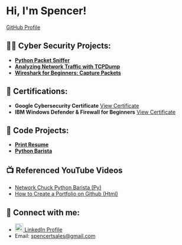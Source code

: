 <!DOCTYPE html>
<html lang="en">
<head>
    <meta charset="UTF-8">
    <meta name="viewport" content="width=device-width, initial-scale=1.0">
</head>
<body>

<h1>Hi, I'm Spencer!</h1>
<a href="https://github.com/CyberSpencer">GitHub Profile</a>

<h2>👨‍💻 Cyber Security Projects:</h2>
<ul>
    <li><b><a href="https://github.com/CyberSpencer/Cybersecurity-Projects/tree/main/Python-Packet-Sniffer">Python Packet Sniffer</a></b></li>
    <li><b><a href="https://github.com/CyberSpencer/Cybersecurity-Projects/tree/main/TCPDump-Network-Analysis">Analyzing Network Traffic with TCPDump</a></b></li>
    <li><b><a href="https://github.com/CyberSpencer/Cybersecurity-Projects/tree/main/Wireshark-Packet-Capture">Wireshark for Beginners: Capture Packets</a></b></li>
</ul>

<h2>📜 Certifications:</h2>
<ul>
    <li><b>Google Cybersecurity Certificate</b> <a href="URL_of_certificate">View Certificate</a></li>
    <li><b>IBM Windows Defender & Firewall for Beginners</b> <a href="URL_of_certificate">View Certificate</a></li>
</ul>

<h2>🔐 Code Projects:</h2>
<ul>
    <li><b><a href="https://github.com/CyberSpencer/Code-Projects/tree/main/Print-Resume">Print Resume</a></b></li>
    <li><b><a href="https://github.com/CyberSpencer/Code-Projects/tree/main/Python-Barista">Python Barista</a></b></li>
</ul>

<h2>📺 Referenced YouTube Videos</h2>
<ul>
    <li><a href="https://www.youtube.com/watch?v=mRMmlo_Uqcs">Network Chuck Python Barista (Py)</a></li>
    <li><a href="https://www.youtube.com/watch?v=zgqfWLHNKLk">How to Create a Portfolio on Github (Html)</a></li>
</ul>

<h2> 🤳 Connect with me:</h2>
<ul>
    <li>
        <a href="https://www.linkedin.com/in/spencer-thomson-43365b11a/">
            <img alt="Spencer Thomson | LinkedIn" width="22px" src="https://cdn.jsdelivr.net/npm/simple-icons@v3/icons/linkedin.svg" />
            LinkedIn Profile
        </a>
    </li>
    <li>Email: <a href="mailto:spencertsales@gmail.com">spencertsales@gmail.com</a></li>
</ul>

</body>
</html>
